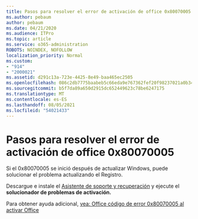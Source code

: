 ```yaml
---
title: Pasos para resolver el error de activación de office 0x80070005
ms.author: pebaum
author: pebaum
ms.date: 04/21/2020
ms.audience: ITPro
ms.topic: article
ms.service: o365-administration
ROBOTS: NOINDEX, NOFOLLOW
localization_priority: Normal
ms.custom:
- "914"
- "2000021"
ms.assetid: d291c13a-723e-4425-8e49-baa465ec2505
ms.openlocfilehash: 086c2db7775baabeb5c66eda9e767362fef20f98237021a0b348d8e5d50392b6
ms.sourcegitcommit: b5f7da89a650d2915dc652449623c78be6247175
ms.translationtype: MT
ms.contentlocale: es-ES
ms.lasthandoff: 08/05/2021
ms.locfileid: "54021433"
---
```

# <a name="steps-to-resolve-office-activation-error-0x80070005"></a>Pasos para resolver el error de activación de office 0x80070005

Si el 0x80070005 se inició después de actualizar Windows, puede solucionar el problema actualizando el Registro.
  
Descargue e instale el [Asistente de soporte y recuperación](https://aka.ms/SARA-OfficeActivation-Alchemy) y ejecute el **solucionador de problemas de activación.**
  
Para obtener ayuda adicional, [vea: Office código de error 0x80070005 al activar Office](https://support.office.com/article/7aa7600f-df57-4aef-81d2-25509c66f865)
  